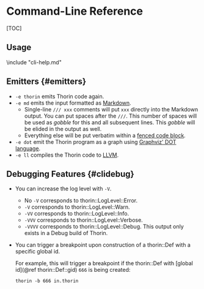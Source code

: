 # Command-Line Reference

[TOC]

## Usage

\include "cli-help.md"

## Emitters {#emitters}

* `-e thorin` emits Thorin code again.
* `-e md` emits the input formatted as [Markdown](https://www.doxygen.nl/manual/markdown.html).
    * Single-line `/// xxx` comments will put `xxx` directly into the Markdown output.
        You can put spaces after the `///`.
        This number of spaces will be used as *gobble* for this and all subsequent lines.
        This *gobble* will be elided in the output as well.
    * Everything else will be put verbatim within a [fenced code block](https://www.doxygen.nl/manual/markdown.html#md_fenced).
* `-e dot` emit the Thorin program as a graph using [Graphviz' DOT language](https://graphviz.org/doc/info/lang.html).
* `-e ll` compiles the Thorin code to [LLVM](https://llvm.org/docs/LangRef.html).

## Debugging Features {#clidebug}

* You can increase the log level with `-V`.
    * No `-V` corresponds to thorin::LogLevel::Error.
    * `-V` corresponds to thorin::LogLevel::Warn.
    * `-VV` corresponds to thorin::LogLevel::Info.
    * `-VVV` corresponds to thorin::LogLevel::Verbose.
    * `-VVVV` corresponds to thorin::LogLevel::Debug. This output only exists in a Debug build of Thorin.

* You can trigger a breakpoint upon construction of a thorin::Def with a specific global id.

    For example, this will trigger a breakpoint if the thorin::Def with [global id](@ref thorin::Def::gid) `666` is being created:
    ```
    thorin -b 666 in.thorin
    ```
